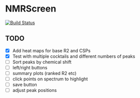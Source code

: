 # NMRScreen

[![Build Status](https://github.com/waudbygroup/NMRScreen.jl/actions/workflows/CI.yml/badge.svg?branch=main)](https://github.com/waudbygroup/NMRScreen.jl/actions/workflows/CI.yml?query=branch%3Amain)

## TODO

- [x] Add heat maps for base R2 and CSPs
- [x] Test with multiple cocktails and different numbers of peaks
- [ ] Sort peaks by chemical shift
- [ ] left/right buttons
- [ ] summary plots (ranked R2 etc)
- [ ] click points on spectrum to highlight
- [ ] save button
- [ ] adjust peak positions